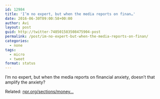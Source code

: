 ```yaml
---
id: 12984
title: 'I’m no expert, but when the media reports on finan…'
date: 2016-06-30T09:00:58+00:00
author: Avi
layout: post
guid: http://twitter-748501583508475904-post
permalink: /post/im-no-expert-but-when-the-media-reports-on-finan/
categories:
  - none
tags:
  - micro
  - tweet
format: status
---
```

I’m no expert, but when the media reports on financial anxiety, doesn’t that amplify the anxiety?

Related: [npr.org/sections/money…](http://www.npr.org/sections/money/2015/04/15/399953174/episode-617-how-do-you-feel)